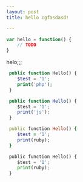 ```yaml
---
layout: post
title: hello cgfasdasd!

---
```


```javascript
var hello = function() {
    // TODO
}
```
helo;;;

```php
 public function Hello() {
    $test = '1';
    print('php');
 }
```

```javascript
 public function Hello() {
    $test = '1';
    print('js');
 }
```

```ruby
 public function Hello() {
    $test = '1';
    print(ruby);
 }
```

```python
 public function Hello() {
    $test = '1';
    print(ruby);
 }
```
